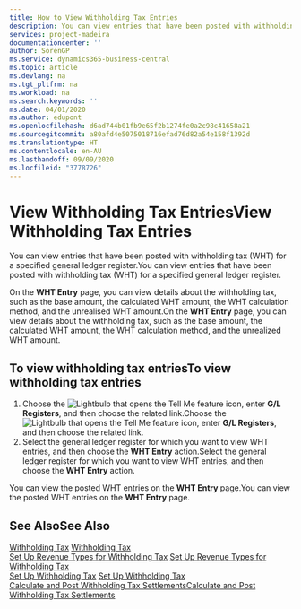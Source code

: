 ```yaml
---
title: How to View Withholding Tax Entries
description: You can view entries that have been posted with withholding tax (WHT) for a specified general ledger register.
services: project-madeira
documentationcenter: ''
author: SorenGP
ms.service: dynamics365-business-central
ms.topic: article
ms.devlang: na
ms.tgt_pltfrm: na
ms.workload: na
ms.search.keywords: ''
ms.date: 04/01/2020
ms.author: edupont
ms.openlocfilehash: d6ad744b01fb9e65f2b1274fe0a2c98c41658a21
ms.sourcegitcommit: a80afd4e5075018716efad76d82a54e158f1392d
ms.translationtype: HT
ms.contentlocale: en-AU
ms.lasthandoff: 09/09/2020
ms.locfileid: "3778726"
---
```

# <a name="view-withholding-tax-entries"></a><span data-ttu-id="2df98-103">View Withholding Tax Entries</span><span class="sxs-lookup"><span data-stu-id="2df98-103">View Withholding Tax Entries</span></span>
<span data-ttu-id="2df98-104">You can view entries that have been posted with withholding tax (WHT) for a specified general ledger register.</span><span class="sxs-lookup"><span data-stu-id="2df98-104">You can view entries that have been posted with withholding tax (WHT) for a specified general ledger register.</span></span>  

<span data-ttu-id="2df98-105">On the **WHT Entry** page, you can view details about the withholding tax, such as the base amount, the calculated WHT amount, the WHT calculation method, and the unrealised WHT amount.</span><span class="sxs-lookup"><span data-stu-id="2df98-105">On the **WHT Entry** page, you can view details about the withholding tax, such as the base amount, the calculated WHT amount, the WHT calculation method, and the unrealized WHT amount.</span></span>  

## <a name="to-view-withholding-tax-entries"></a><span data-ttu-id="2df98-106">To view withholding tax entries</span><span class="sxs-lookup"><span data-stu-id="2df98-106">To view withholding tax entries</span></span>  

1.  <span data-ttu-id="2df98-107">Choose the ![Lightbulb that opens the Tell Me feature](../../media/ui-search/search_small.png "Tell me what you want to do") icon, enter **G/L Registers**, and then choose the related link.</span><span class="sxs-lookup"><span data-stu-id="2df98-107">Choose the ![Lightbulb that opens the Tell Me feature](../../media/ui-search/search_small.png "Tell me what you want to do") icon, enter **G/L Registers**, and then choose the related link.</span></span>  
2.  <span data-ttu-id="2df98-108">Select the general ledger register for which you want to view WHT entries, and then choose the **WHT Entry** action.</span><span class="sxs-lookup"><span data-stu-id="2df98-108">Select the general ledger register for which you want to view WHT entries, and then choose the **WHT Entry** action.</span></span>  

<span data-ttu-id="2df98-109">You can view the posted WHT entries on the **WHT Entry** page.</span><span class="sxs-lookup"><span data-stu-id="2df98-109">You can view the posted WHT entries on the **WHT Entry** page.</span></span>  

## <a name="see-also"></a><span data-ttu-id="2df98-110">See Also</span><span class="sxs-lookup"><span data-stu-id="2df98-110">See Also</span></span>  
 <span data-ttu-id="2df98-111">[Withholding Tax](withholding-tax.md) </span><span class="sxs-lookup"><span data-stu-id="2df98-111">[Withholding Tax](withholding-tax.md) </span></span>  
 <span data-ttu-id="2df98-112">[Set Up Revenue Types for Withholding Tax](how-to-set-up-revenue-types-for-withholding-tax.md) </span><span class="sxs-lookup"><span data-stu-id="2df98-112">[Set Up Revenue Types for Withholding Tax](how-to-set-up-revenue-types-for-withholding-tax.md) </span></span>  
 <span data-ttu-id="2df98-113">[Set Up Withholding Tax](how-to-set-up-withholding-tax.md) </span><span class="sxs-lookup"><span data-stu-id="2df98-113">[Set Up Withholding Tax](how-to-set-up-withholding-tax.md) </span></span>  
 [<span data-ttu-id="2df98-114">Calculate and Post Withholding Tax Settlements</span><span class="sxs-lookup"><span data-stu-id="2df98-114">Calculate and Post Withholding Tax Settlements</span></span>](how-to-calculate-and-post-withholding-tax-settlements.md)
